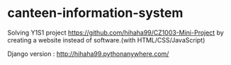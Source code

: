 # canteen-information-system
Solving Y1S1 project https://github.com/hihaha99/CZ1003-Mini-Project by creating a website instead of software.(with HTML/CSS/JavaScript)

Django version : http://hihaha99.pythonanywhere.com/
